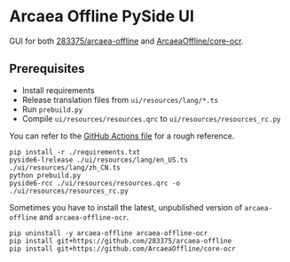 # Arcaea Offline PySide UI

GUI for both [283375/arcaea-offline](https://github.com/283375/arcaea-offline) and [ArcaeaOffline/core-ocr](https://github.com/ArcaeaOffline/core-ocr).

## Prerequisites

* Install requirements
* Release translation files from `ui/resources/lang/*.ts`
* Run `prebuild.py`
* Compile `ui/resources/resources.qrc` to `ui/resources/resources_rc.py`

You can refer to the [GitHub Actions file](./.github/workflows/build.yml) for a rough reference.

```
pip install -r ./requirements.txt
pyside6-lrelease ./ui/resources/lang/en_US.ts ./ui/resources/lang/zh_CN.ts
python prebuild.py
pyside6-rcc ./ui/resources/resources.qrc -o ./ui/resources/resources_rc.py
```

Sometimes you have to install the latest, unpublished version of `arcaea-offline` and `arcaea-offline-ocr`.

```
pip uninstall -y arcaea-offline arcaea-offline-ocr
pip install git+https://github.com/283375/arcaea-offline
pip install git+https://github.com/ArcaeaOffline/core-ocr
```
